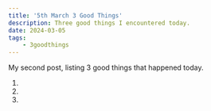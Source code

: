 ```yaml
---
title: '5th March 3 Good Things'
description: Three good things I encountered today.
date: 2024-03-05
tags: 
    - 3goodthings
---
```


My second post, listing 3 good things that happened today.

1. 
2. 
3. 